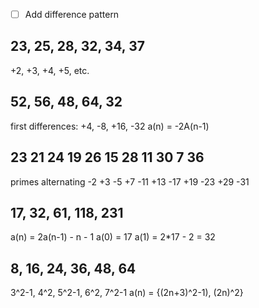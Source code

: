 
- [ ] Add difference pattern

## 23, 25, 28, 32, 34, 37

+2, +3, +4, +5, etc.

## 52, 56, 48, 64, 32

first differences: +4, -8, +16, -32
a(n) = -2A(n-1)


## 23 21 24 19 26 15 28 11 30 7 36

primes alternating
-2 +3 -5 +7 -11 +13 -17 +19 -23 +29 -31

## 17, 32, 61, 118, 231

a(n) = 2a(n-1) - n - 1
a(0) = 17
a(1) = 2*17 - 2 = 32


## 8, 16, 24, 36, 48, 64

3^2-1, 4^2, 5^2-1, 6^2, 7^2-1
a(n) = {(2n+3)^2-1), (2n)^2}